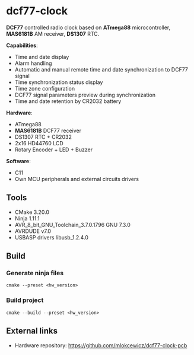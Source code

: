# dcf77-clock 

**DCF77** controlled radio clock based on **ATmega88** microcontroller, **MAS6181B** AM receiver, **DS1307** RTC. 

**Capabilities**:
* Time and date display
* Alarm handling 
* Automatic and manual remote time and date synchronization to DCF77 signal
* Time synchronization status display
* Time zone configuration
* DCF77 signal parameters preview during synchronization
* Time and date retention by CR2032 battery

**Hardware**:
* ATmega88
* **MAS6181B** DCF77 receiver
* DS1307 RTC + CR2032
* 2x16 HD44760 LCD
* Rotary Encoder + LED + Buzzer

**Software**:
* C11
* Own MCU peripherals and external circuits drivers

## Tools
* CMake 3.20.0
* Ninja 1.11.1 
* AVR_8_bit_GNU_Toolchain_3.7.0.1796 GNU 7.3.0
* AVRDUDE v7.0
* USBASP drivers libusb_1.2.4.0

## Build

### Generate ninja files
`cmake --preset <hw_version>`

### Build project
`cmake --build --preset <hw_version>`

## External links
* Hardware repository: https://github.com/mlokcewicz/dcf77-clock-pcb
